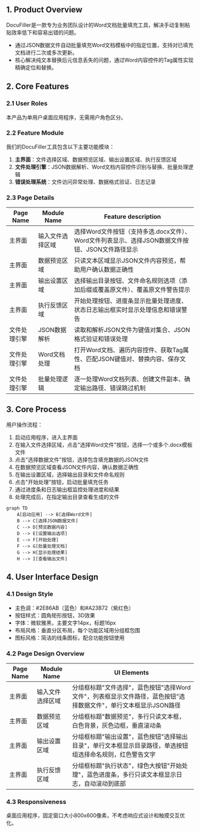 ## 1. Product Overview
DocuFiller是一款专为业务团队设计的Word文档批量填充工具，解决手动复制粘贴效率低下和容易出错的问题。
- 通过JSON数据文件自动批量填充Word文档模板中的指定位置，支持对已填充文档进行二次或多次更新。
- 核心解决纯文本替换后元信息丢失的问题，通过Word内容控件的Tag属性实现精确定位和替换。

## 2. Core Features

### 2.1 User Roles
本产品为单用户桌面应用程序，无需用户角色区分。

### 2.2 Feature Module
我们的DocuFiller工具包含以下主要功能模块：
1. **主界面**：文件选择区域、数据预览区域、输出设置区域、执行反馈区域
2. **文件处理引擎**：JSON数据解析、Word文档内容控件识别与替换、批量处理逻辑
3. **错误处理系统**：文件访问异常处理、数据格式验证、日志记录

### 2.3 Page Details

| Page Name | Module Name | Feature description |
|-----------|-------------|---------------------|
| 主界面 | 输入文件选择区域 | 选择Word文件按钮（支持多选.docx文件）、Word文件列表显示、选择JSON数据文件按钮、JSON文件路径显示 |
| 主界面 | 数据预览区域 | 只读文本区域显示JSON文件内容预览，帮助用户确认数据正确性 |
| 主界面 | 输出设置区域 | 选择输出目录按钮、文件命名规则选项（添加后缀或覆盖原文件）、覆盖原文件警告提示 |
| 主界面 | 执行反馈区域 | 开始处理按钮、进度条显示批量处理进度、状态日志输出框实时显示处理信息和错误警告 |
| 文件处理引擎 | JSON数据解析 | 读取和解析JSON文件为键值对集合、JSON格式验证和错误处理 |
| 文件处理引擎 | Word文档处理 | 打开Word文档、遍历内容控件、获取Tag属性、匹配JSON键值对、替换内容、保存文档 |
| 文件处理引擎 | 批量处理逻辑 | 逐一处理Word文档列表、创建文件副本、确定输出路径、错误跳过机制 |

## 3. Core Process

用户操作流程：
1. 启动应用程序，进入主界面
2. 在输入文件选择区域，点击"选择Word文件"按钮，选择一个或多个.docx模板文件
3. 点击"选择数据文件"按钮，选择包含填充数据的JSON文件
4. 在数据预览区域查看JSON文件内容，确认数据正确性
5. 在输出设置区域，选择输出目录和文件命名规则
6. 点击"开始处理"按钮，启动批量填充任务
7. 通过进度条和日志输出框监控处理进度和结果
8. 处理完成后，在指定输出目录查看生成的文件

```mermaid
graph TD
    A[启动应用] --> B[选择Word文件]
    B --> C[选择JSON数据文件]
    C --> D[预览数据内容]
    D --> E[设置输出选项]
    E --> F[开始处理]
    F --> G[批量处理文档]
    G --> H[显示处理结果]
    H --> I[查看输出文件]
```

## 4. User Interface Design

### 4.1 Design Style
- 主色调：#2E86AB（蓝色）和#A23B72（紫红色）
- 按钮样式：圆角矩形按钮，3D效果
- 字体：微软雅黑，主要文字14px，标题16px
- 布局风格：垂直分区布局，每个功能区域用分组框包围
- 图标风格：简洁的线条图标，配合功能按钮使用

### 4.2 Page Design Overview

| Page Name | Module Name | UI Elements |
|-----------|-------------|-------------|
| 主界面 | 输入文件选择区域 | 分组框标题"文件选择"，蓝色按钮"选择Word文件"，列表框显示文件路径，蓝色按钮"选择数据文件"，单行文本框显示JSON路径 |
| 主界面 | 数据预览区域 | 分组框标题"数据预览"，多行只读文本框，白色背景，灰色边框，垂直滚动条 |
| 主界面 | 输出设置区域 | 分组框标题"输出设置"，蓝色按钮"选择输出目录"，单行文本框显示目录路径，单选按钮组选择命名规则，红色警告文字 |
| 主界面 | 执行反馈区域 | 分组框标题"执行状态"，绿色大按钮"开始处理"，蓝色进度条，多行只读文本框显示日志，自动滚动到底部 |

### 4.3 Responsiveness
桌面应用程序，固定窗口大小800x600像素，不考虑响应式设计和触摸交互优化。